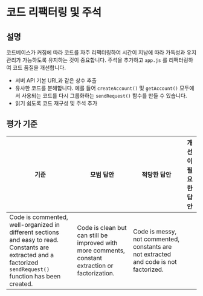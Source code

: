 # 코드 리팩터링 및 주석

## 설명

코드베이스가 커짐에 따라 코드를 자주 리팩터링하여 시간이 지남에 따라 가독성과 유지 관리가 가능하도록 유지하는 것이 중요합니다. 주석을 추가하고 `app.js` 를 리팩터링하여 코드 품질을 개선합니다.

- 서버 API 기본 URL과 같은 상수 추출
- 유사한 코드를 분해합니다. 예를 들어 `createAccount()` 및 `getAccount()` 모두에서 사용되는 코드를 다시 그룹화하는 `sendRequest()` 함수를 만들 수 있습니다.
- 읽기 쉽도록 코드 재구성 및 주석 추가

## 평가 기준

기준 | 모범 답안 | 적당한 답안 | 개선이 필요한 답안
--- | --- | --- | ---
 | Code is commented, well-organized in different sections and easy to read. Constants are extracted and a factorized `sendRequest()` function has been created. | Code is clean but can still be improved with more comments, constant extraction or factorization. | Code is messy, not commented, constants are not extracted and code is not factorized.
